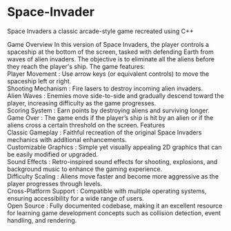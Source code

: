 # Space-Invader
Space Invaders  a classic arcade-style game recreated using C++  

Game Overview
In this version of Space Invaders, the player controls a spaceship at the bottom of the screen, tasked with defending Earth from waves of alien invaders. The objective is to eliminate all the aliens before they reach the player's ship. The game features:
<br>
Player Movement : Use arrow keys (or equivalent controls) to move the spaceship left or right.
<br>
Shooting Mechanism : Fire lasers to destroy incoming alien invaders.
<br>
Alien Waves : Enemies move side-to-side and gradually descend toward the player, increasing difficulty as the game progresses.
<br>
Scoring System : Earn points by destroying aliens and surviving longer.
<br>
Game Over : The game ends if the player’s ship is hit by an alien or if the aliens cross a certain threshold on the screen.
Features
<br>
Classic Gameplay : Faithful recreation of the original Space Invaders mechanics with additional enhancements.
<br>
Customizable Graphics : Simple yet visually appealing 2D graphics that can be easily modified or upgraded.
<br>
Sound Effects : Retro-inspired sound effects for shooting, explosions, and background music to enhance the gaming experience.
<br>
Difficulty Scaling : Aliens move faster and become more aggressive as the player progresses through levels.
<br>
Cross-Platform Support : Compatible with multiple operating systems, ensuring accessibility for a wide range of users.
<br>
Open Source : Fully documented codebase, making it an excellent resource for learning game development concepts such as collision detection, event handling, and rendering.
